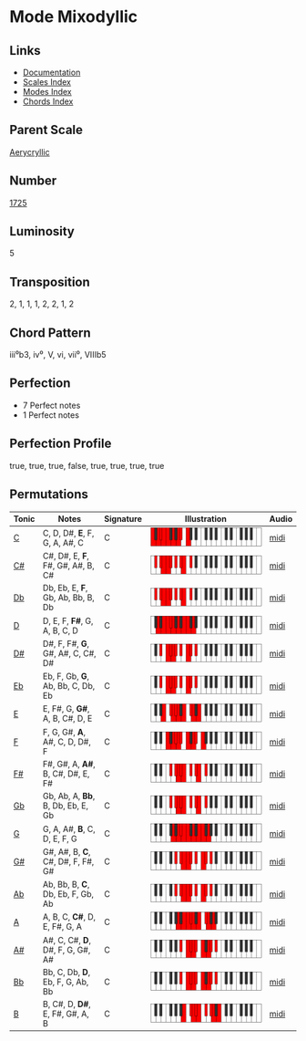 # Mode Mixodyllic

## Links

- [Documentation](README.md)
- [Scales Index](Scales.md)
- [Modes Index](Modes.md)
- [Chords Index](Chords.md)

## Parent Scale

[Aerycryllic](ScaleAerycryllic.md)

## Number

[1725](https://ianring.com/musictheory/scales/1725)

## Luminosity

5

## Transposition

2, 1, 1, 1, 2, 2, 1, 2

## Chord Pattern

iii⁰b3, iv⁰, V, vi, vii⁰, VIIIb5

## Perfection

- 7 Perfect notes
- 1 Perfect notes

## Perfection Profile

true, true, true, false, true, true, true, true

## Permutations

| Tonic | Notes | Signature | Illustration | Audio |
|-------|-------|-----------|--------------|-------|
| [C](ModeCNaturalMixodyllic.md) | C, D, D#, **E**, F, G, A, A#, C | C | ![CNaturalMixodyllic](ModeCNaturalMixodyllic.png) | [midi](https://github.com/edipermadi/music/blob/main/docs/ModeCNaturalMixodyllic.mid?raw=true) |
| [C#](ModeCSharpMixodyllic.md) | C#, D#, E, **F**, F#, G#, A#, B, C# | C | ![CSharpMixodyllic](ModeCSharpMixodyllic.png) | [midi](https://github.com/edipermadi/music/blob/main/docs/ModeCSharpMixodyllic.mid?raw=true) |
| [Db](ModeDFlatMixodyllic.md) | Db, Eb, E, **F**, Gb, Ab, Bb, B, Db | C | ![DFlatMixodyllic](ModeDFlatMixodyllic.png) | [midi](https://github.com/edipermadi/music/blob/main/docs/ModeDFlatMixodyllic.mid?raw=true) |
| [D](ModeDNaturalMixodyllic.md) | D, E, F, **F#**, G, A, B, C, D | C | ![DNaturalMixodyllic](ModeDNaturalMixodyllic.png) | [midi](https://github.com/edipermadi/music/blob/main/docs/ModeDNaturalMixodyllic.mid?raw=true) |
| [D#](ModeDSharpMixodyllic.md) | D#, F, F#, **G**, G#, A#, C, C#, D# | C | ![DSharpMixodyllic](ModeDSharpMixodyllic.png) | [midi](https://github.com/edipermadi/music/blob/main/docs/ModeDSharpMixodyllic.mid?raw=true) |
| [Eb](ModeEFlatMixodyllic.md) | Eb, F, Gb, **G**, Ab, Bb, C, Db, Eb | C | ![EFlatMixodyllic](ModeEFlatMixodyllic.png) | [midi](https://github.com/edipermadi/music/blob/main/docs/ModeEFlatMixodyllic.mid?raw=true) |
| [E](ModeENaturalMixodyllic.md) | E, F#, G, **G#**, A, B, C#, D, E | C | ![ENaturalMixodyllic](ModeENaturalMixodyllic.png) | [midi](https://github.com/edipermadi/music/blob/main/docs/ModeENaturalMixodyllic.mid?raw=true) |
| [F](ModeFNaturalMixodyllic.md) | F, G, G#, **A**, A#, C, D, D#, F | C | ![FNaturalMixodyllic](ModeFNaturalMixodyllic.png) | [midi](https://github.com/edipermadi/music/blob/main/docs/ModeFNaturalMixodyllic.mid?raw=true) |
| [F#](ModeFSharpMixodyllic.md) | F#, G#, A, **A#**, B, C#, D#, E, F# | C | ![FSharpMixodyllic](ModeFSharpMixodyllic.png) | [midi](https://github.com/edipermadi/music/blob/main/docs/ModeFSharpMixodyllic.mid?raw=true) |
| [Gb](ModeGFlatMixodyllic.md) | Gb, Ab, A, **Bb**, B, Db, Eb, E, Gb | C | ![GFlatMixodyllic](ModeGFlatMixodyllic.png) | [midi](https://github.com/edipermadi/music/blob/main/docs/ModeGFlatMixodyllic.mid?raw=true) |
| [G](ModeGNaturalMixodyllic.md) | G, A, A#, **B**, C, D, E, F, G | C | ![GNaturalMixodyllic](ModeGNaturalMixodyllic.png) | [midi](https://github.com/edipermadi/music/blob/main/docs/ModeGNaturalMixodyllic.mid?raw=true) |
| [G#](ModeGSharpMixodyllic.md) | G#, A#, B, **C**, C#, D#, F, F#, G# | C | ![GSharpMixodyllic](ModeGSharpMixodyllic.png) | [midi](https://github.com/edipermadi/music/blob/main/docs/ModeGSharpMixodyllic.mid?raw=true) |
| [Ab](ModeAFlatMixodyllic.md) | Ab, Bb, B, **C**, Db, Eb, F, Gb, Ab | C | ![AFlatMixodyllic](ModeAFlatMixodyllic.png) | [midi](https://github.com/edipermadi/music/blob/main/docs/ModeAFlatMixodyllic.mid?raw=true) |
| [A](ModeANaturalMixodyllic.md) | A, B, C, **C#**, D, E, F#, G, A | C | ![ANaturalMixodyllic](ModeANaturalMixodyllic.png) | [midi](https://github.com/edipermadi/music/blob/main/docs/ModeANaturalMixodyllic.mid?raw=true) |
| [A#](ModeASharpMixodyllic.md) | A#, C, C#, **D**, D#, F, G, G#, A# | C | ![ASharpMixodyllic](ModeASharpMixodyllic.png) | [midi](https://github.com/edipermadi/music/blob/main/docs/ModeASharpMixodyllic.mid?raw=true) |
| [Bb](ModeBFlatMixodyllic.md) | Bb, C, Db, **D**, Eb, F, G, Ab, Bb | C | ![BFlatMixodyllic](ModeBFlatMixodyllic.png) | [midi](https://github.com/edipermadi/music/blob/main/docs/ModeBFlatMixodyllic.mid?raw=true) |
| [B](ModeBNaturalMixodyllic.md) | B, C#, D, **D#**, E, F#, G#, A, B | C | ![BNaturalMixodyllic](ModeBNaturalMixodyllic.png) | [midi](https://github.com/edipermadi/music/blob/main/docs/ModeBNaturalMixodyllic.mid?raw=true) |
